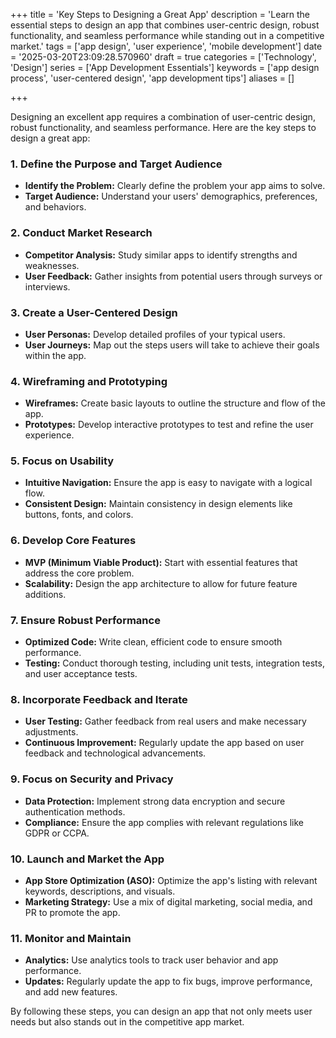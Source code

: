 +++
title = 'Key Steps to Designing a Great App'
description = 'Learn the essential steps to design an app that combines user-centric design, robust functionality, and seamless performance while standing out in a competitive market.'
tags = ['app design', 'user experience', 'mobile development']
date = '2025-03-20T23:09:28.570960'
draft = true
categories = ['Technology', 'Design']
series = ['App Development Essentials']
keywords = ['app design process', 'user-centered design', 'app development tips']
aliases = []

+++

Designing an excellent app requires a combination of user-centric design, robust functionality, and seamless performance. Here are the key steps to design a great app:

### 1. **Define the Purpose and Target Audience**
   - **Identify the Problem:** Clearly define the problem your app aims to solve.
   - **Target Audience:** Understand your users' demographics, preferences, and behaviors.

### 2. **Conduct Market Research**
   - **Competitor Analysis:** Study similar apps to identify strengths and weaknesses.
   - **User Feedback:** Gather insights from potential users through surveys or interviews.

### 3. **Create a User-Centered Design**
   - **User Personas:** Develop detailed profiles of your typical users.
   - **User Journeys:** Map out the steps users will take to achieve their goals within the app.

### 4. **Wireframing and Prototyping**
   - **Wireframes:** Create basic layouts to outline the structure and flow of the app.
   - **Prototypes:** Develop interactive prototypes to test and refine the user experience.

### 5. **Focus on Usability**
   - **Intuitive Navigation:** Ensure the app is easy to navigate with a logical flow.
   - **Consistent Design:** Maintain consistency in design elements like buttons, fonts, and colors.

### 6. **Develop Core Features**
   - **MVP (Minimum Viable Product):** Start with essential features that address the core problem.
   - **Scalability:** Design the app architecture to allow for future feature additions.

### 7. **Ensure Robust Performance**
   - **Optimized Code:** Write clean, efficient code to ensure smooth performance.
   - **Testing:** Conduct thorough testing, including unit tests, integration tests, and user acceptance tests.

### 8. **Incorporate Feedback and Iterate**
   - **User Testing:** Gather feedback from real users and make necessary adjustments.
   - **Continuous Improvement:** Regularly update the app based on user feedback and technological advancements.

### 9. **Focus on Security and Privacy**
   - **Data Protection:** Implement strong data encryption and secure authentication methods.
   - **Compliance:** Ensure the app complies with relevant regulations like GDPR or CCPA.

### 10. **Launch and Market the App**
   - **App Store Optimization (ASO):** Optimize the app's listing with relevant keywords, descriptions, and visuals.
   - **Marketing Strategy:** Use a mix of digital marketing, social media, and PR to promote the app.

### 11. **Monitor and Maintain**
   - **Analytics:** Use analytics tools to track user behavior and app performance.
   - **Updates:** Regularly update the app to fix bugs, improve performance, and add new features.

By following these steps, you can design an app that not only meets user needs but also stands out in the competitive app market.